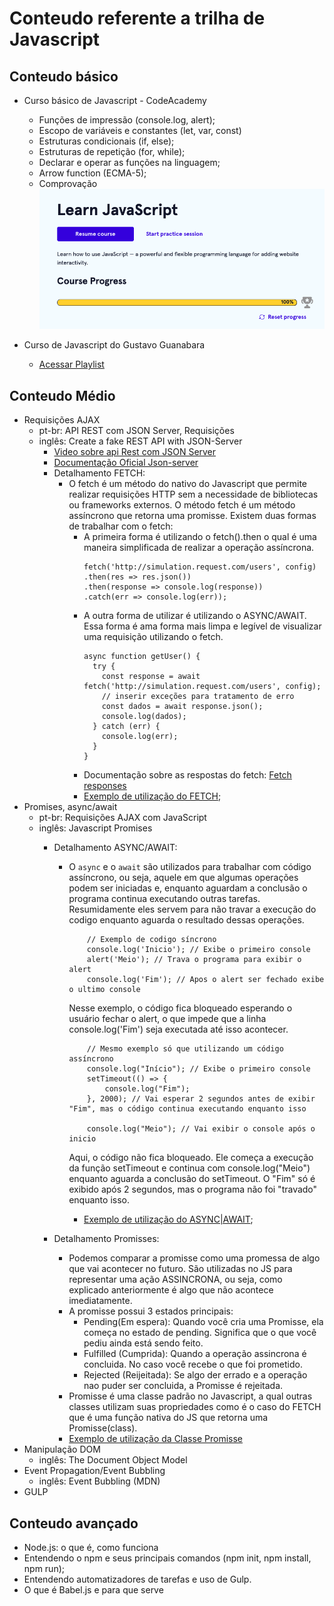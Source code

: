 # Conteudo referente a trilha de Javascript

## Conteudo básico
- Curso básico de Javascript - CodeAcademy
  - Funções de impressão (console.log, alert);
  - Escopo de variáveis e constantes (let, var, const)
  - Estruturas condicionais (if, else);
  - Estruturas de repetição (for, while);
  - Declarar e operar as funções na linguagem;
  - Arrow function (ECMA-5);
  - Comprovação
![Code Academy](/assets/codeAcademy.png)

- Curso de Javascript do Gustavo Guanabara
  - [Acessar Playlist](https://www.youtube.com/playlist?list=PLHz_AreHm4dlsK3Nr9GVvXCbpQyHQl1o1)

 
## Conteudo Médio
- Requisições AJAX
  - pt-br: API REST com JSON Server, Requisições
  - inglês: Create a fake REST API with JSON-Server
    - [Video sobre api Rest com JSON Server](https://www.fabricadecodigo.com/json-server/)
    - [Documentação Oficial Json-server](https://www.npmjs.com/package/json-server)
    - Detalhamento FETCH:
      - O fetch é um método do nativo do Javascript que permite realizar requisições HTTP sem a necessidade de bibliotecas ou frameworks externos. O método fetch é um método assíncrono que retorna uma promisse. Existem duas formas de trabalhar com o fetch:
        - A primeira forma é utilizando o fetch().then o qual é uma maneira simplificada de realizar a operação assíncrona.
          ```
          fetch('http://simulation.request.com/users', config)
          .then(res => res.json())
          .then(response => console.log(response))
          .catch(err => console.log(err));
          ```
        - A outra forma de utilizar é utilizando o ASYNC/AWAIT. Essa forma é ama forma mais limpa e legível de visualizar uma requisição utilizando o fetch.
          ```
          async function getUser() {
            try {
              const response = await fetch('http://simulation.request.com/users', config);
              // inserir exceções para tratamento de erro
              const dados = await response.json();
              console.log(dados);
            } catch (err) {
              console.log(err);
            }
          }
          ``` 
        - Documentação sobre as respostas do fetch: [Fetch responses](https://developer.mozilla.org/pt-BR/docs/Web/API/Response)
        - [Exemplo de utilização do FETCH](/test/JsonServer/src/js/services/api.js);
- Promises, async/await
  - pt-br: Requisições AJAX com JavaScript
  - inglês: Javascript Promises
    - Detalhamento ASYNC/AWAIT:
      - O `async` e o `await` são utilizados para trabalhar com código assíncrono, ou seja, aquele em que algumas operações podem ser iniciadas e, enquanto aguardam a conclusão o programa continua executando outras tarefas. Resumidamente eles servem para não travar a execução do codigo enquanto aguarda o resultado dessas operações.
        ```
            // Exemplo de codigo síncrono
            console.log('Inicio'); // Exibe o primeiro console
            alert('Meio'); // Trava o programa para exibir o alert
            console.log('Fim'); // Apos o alert ser fechado exibe o ultimo console
        ``` 
        Nesse exemplo, o código fica bloqueado esperando o usuário fechar o alert, o que impede que a linha console.log('Fim') seja executada até isso acontecer.

        ```
            // Mesmo exemplo só que utilizando um código assíncrono 
            console.log("Início"); // Exibe o primeiro console
            setTimeout(() => {
                console.log("Fim");
            }, 2000); // Vai esperar 2 segundos antes de exibir "Fim", mas o código continua executando enquanto isso

            console.log("Meio"); // Vai exibir o console após o inicio
        ```
        Aqui, o código não fica bloqueado. Ele começa a execução da função setTimeout e continua com console.log("Meio") enquanto aguarda a conclusão do setTimeout. O "Fim" só é exibido após 2 segundos, mas o programa não foi "travado" enquanto isso.
        - [Exemplo de utilização do ASYNC|AWAIT](/test/JsonServer/src/js/services/api.js);

    - Detalhamento Promisses:
      - Podemos comparar a promisse como uma promessa de algo que vai acontecer no futuro. São utilizadas no JS para representar uma ação ASSINCRONA, ou seja, como explicado anteriormente é algo que não acontece imediatamente.
      - A promisse possui 3 estados principais:
        - Pending(Em espera): Quando você cria uma Promisse, ela começa no estado de pending. Significa que o que você pediu ainda está sendo feito.
        - Fulfilled (Cumprida): Quando a operação assincrona é concluida. No caso você recebe o que foi prometido.
        - Rejected (Reijeitada): Se algo der errado e a operação nao puder ser concluida, a Promisse é rejeitada.
      - Promisse é uma classe padrão no Javascript, a qual outras classes utilizam suas propriedades como é o caso do FETCH que é uma função nativa do JS que retorna uma Promisse(class).
      - [Exemplo de utilização da Classe Promisse](/test/Promisse/promisse.js)
- Manipulação DOM
  - inglês: The Document Object Model
- Event Propagation/Event Bubbling
  - inglês: Event Bubbling (MDN)
- GULP
## Conteudo avançado
- Node.js: o que é, como funciona
- Entendendo o npm e seus principais comandos (npm init, npm install, npm run);
- Entendendo automatizadores de tarefas e uso de Gulp.
- O que é Babel.js e para que serve